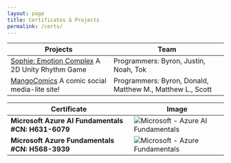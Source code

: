 ```yaml
---
layout: page
title: Certificates & Projects
permalink: /certs/
---
```

Projects | Team
-- | --
[Sophie: Emotion Complex](https://github.com/begilrene/Sophie)      A 2D Unity Rhythm Game | Programmers: Byron, Justin, Noah, Tok
[MangoComics](https://github.com/begilrene/MangoComic)     A comic social media-lite site! | Programmers: Byron, Donald, Matthew M., Matthew L., Scott


Certificate | Image
-- | --
**Microsoft Azure AI Fundamentals #CN: H631-6079** | ![Microsoft - Azure AI Fundamentals](https://puu.sh/HDs61/b7e59c17ad.png)
**Microsoft Azure Fundamentals #CN: H568-3939** | ![Microsoft - Azure Fundamentals](https://puu.sh/HDs6s/eb97dad122.png)

